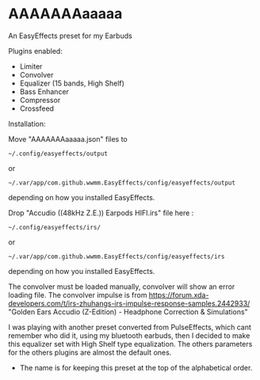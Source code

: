 # AAAAAAAaaaaa
An EasyEffects preset for my Earbuds

Plugins enabled:
- Limiter
- Convolver
- Equalizer (15 bands, High Shelf)
- Bass Enhancer
- Compressor
- Crossfeed

Installation:

Move "AAAAAAAaaaaa.json" files to

<code>~/.config/easyeffects/output</code>

or

<code>~/.var/app/com.github.wwmm.EasyEffects/config/easyeffects/output</code>

depending on how you installed EasyEffects.


Drop "Accudio ((48kHz Z.E.)) Earpods HIFI.irs" file here :

<code>~/.config/easyeffects/irs/</code>

or

<code>~/.var/app/com.github.wwmm.EasyEffects/config/easyeffects/irs</code>

depending on how you installed EasyEffects.

The convolver must be loaded manually, convolver will show an error loading file.
The convolver impulse is from https://forum.xda-developers.com/t/irs-zhuhangs-irs-impulse-response-samples.2442933/ "Golden Ears Accudio (Z-Edition) - Headphone Correction & Simulations"

I was playing with another preset converted from PulseEffects, which cant remember who did it, using my bluetooth earbuds, then I decided to make this equalizer set with High Shelf type equalization. The others parameters for the others plugins are almost the default ones.   

* The name is for keeping this preset at the top of the alphabetical order.
